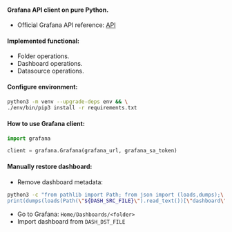 #### Grafana API client on pure Python.
- Official Grafana API reference: [API](https://grafana.com/docs/grafana/latest/developers/http_api/)

#### Implemented functional:
- Folder operations.
- Dashboard operations.
- Datasource operations.

#### Configure environment:
```bash
python3 -m venv --upgrade-deps env && \
./env/bin/pip3 install -r requirements.txt
```

#### How to use Grafana client:
```python
import grafana

client = grafana.Grafana(grafana_url, grafana_sa_token)
```

#### Manually restore dashboard:
- Remove dashboard metadata:
```bash
python3 -c "from pathlib import Path; from json import (loads,dumps);\
print(dumps(loads(Path(\"${DASH_SRC_FILE}\").read_text())[\"dashboard\"]))" > "${DASH_DST_FILE}"
```
- Go to Grafana: `Home/Dashboards/<folder>`
- Import dashboard from `DASH_DST_FILE`
